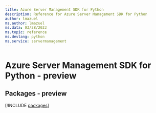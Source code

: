 ```yaml
---
title: Azure Server Management SDK for Python
description: Reference for Azure Server Management SDK for Python
author: lmazuel
ms.author: lmazuel
ms.data: 03/28/2023
ms.topic: reference
ms.devlang: python
ms.service: servermanagement
---
```

# Azure Server Management SDK for Python - preview
## Packages - preview
[!INCLUDE [packages](server-management-index.md)]